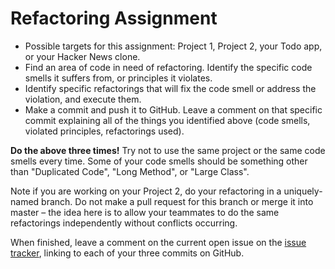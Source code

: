 # Refactoring Assignment

* Possible targets for this assignment: Project 1, Project 2, your Todo app, or your Hacker News clone.
* Find an area of code in need of refactoring. Identify the specific code smells it suffers from, or principles it violates.
* Identify specific refactorings that will fix the code smell or address the violation, and execute them.
* Make a commit and push it to GitHub. Leave a comment on that specific commit explaining all of the things you identified above (code smells, violated principles, refactorings used).

**Do the above three times!** Try not to use the same project or the same code smells every time. Some of your code smells should be something other than "Duplicated Code", "Long Method", or "Large Class".

Note if you are working on your Project 2, do your refactoring in a uniquely-named branch. Do not make a pull request for this branch or merge it into master &ndash; the idea here is to allow your teammates to do the same refactorings independently without conflicts occurring.

When finished, leave a comment on the current open issue on the [issue tracker](https://github.com/ga-wdi-boston/wdi_10_design_patterns_refactoring/issues), linking to each of your three commits on GitHub.
